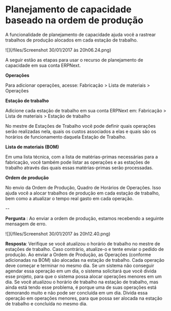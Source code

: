 # Planejamento de capacidade baseado na ordem de produção



A funcionalidade de planejamento de capacidade ajuda você a rastrear trabalhos de produção alocados em cada estação de trabalho.


![](/files/Screenshot 30/01/2017 às 20h06.24.png)


A seguir estão as etapas para usar o recurso de planejamento de capacidade em sua conta ERPNext.


**Operações**


Para adicionar operações, acesse: Fabricação > Lista de materiais > Operações


**Estação de trabalho**


Adicione cada estação de trabalho em sua conta ERPNext em: Fabricação > Lista de materiais > Estação de trabalho


No mestre de Estações de Trabalho você pode definir quais operações serão realizadas nela, quais os custos associados a elas e quais são os horários de funcionamento daquela Estação de Trabalho.


**Lista de materiais (BOM)**


Em uma lista técnica, com a lista de matérias-primas necessárias para a fabricação, você também pode listar as operações e as estações de trabalho através das quais essas matérias-primas serão processadas.


**Ordem de produção**


No envio da Ordem de Produção, Quadro de Horários de Operações. Isso ajuda você a alocar trabalhos de produção em cada estação de trabalho, bem como a atualizar o tempo real gasto em cada operação.


--


**Pergunta** : Ao enviar a ordem de produção, estamos recebendo a seguinte mensagem de erro.


![](/files/Screenshot 30/01/2017 às 20h12.40.png)


**Resposta**: Verifique se você atualizou o horário de trabalho no mestre de estações de trabalho. Caso contrário, atualize-o e tente enviar o pedido de produção. Ao enviar a Ordem de Produção, as Operações (conforme adicionadas na BOM) são alocadas na estação de trabalho. Cada operação deve começar e terminar no mesmo dia. Se um sistema não conseguir agendar essa operação em um dia, o sistema solicitará que você divida esse projeto, para que o sistema possa alocar operações menores em um dia. Se você atualizou o horário de trabalho na estação de trabalho, mas ainda está tendo esse problema, é porque uma de suas operações está demorando muito e não pode ser concluída em um dia. Divida essa operação em operações menores, para que possa ser alocada na estação de trabalho e concluída no mesmo dia.



